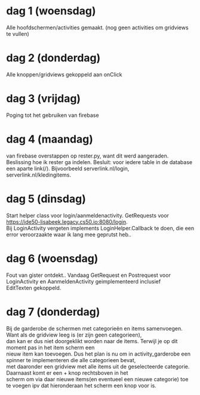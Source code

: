 # dag 1 (woensdag)  
Alle  hoofdschermen/activities gemaakt. (nog geen activities om gridviews te vullen)  
  
# dag 2 (donderdag)  
Alle knoppen/gridviews gekoppeld aan onClick  
  
# dag 3 (vrijdag)  
Poging tot het gebruiken van firebase  
  
# dag 4 (maandag)  
van firebase overstappen op rester.py, want dit werd aangeraden.  
Beslissing hoe ik rester ga indelen. Besluit: voor iedere table in de database een aparte link(/). Bijvoorbeeld serverlink.nl/login,  
serverlink.nl/kledingitems.  
  
# dag 5 (dinsdag)  
Start helper class voor login/aanmeldenactivity. GetRequests voor https://ide50-lisabeek.legacy.cs50.io:8080/login.  
Bij LoginActivity vergeten implements LoginHelper.Callback te doen, die een error veroorzaakte waar ik lang mee geprutst heb..  
  
# dag 6 (woensdag)  
Fout van gister ontdekt.. Vandaag GetRequest en Postrequest voor LoginActivity en AanmeldenActivity geimplementeerd inclusief   
EditTexten gekoppeld.  
  
# dag 7 (donderdag)  
Bij de garderobe de schermen met categorieën en items samenvoegen. Want als de gridview leeg is (er zijn geen categorieen),  
dan kan er dus niet doorgeklikt worden naar de items. Terwijl je op dit moment pas in het item scherm een  
nieuw item kan toevoegen. Dus het plan is nu om in activity_garderobe een spinner te implementeren die alle categorieen bevat,   
met daaronder een gridview met alle items uit de geselecteerde categorie. Daarnaast komt er een + knop rechtsboven in het   
scherm om via daar nieuwe items(en eventueel een nieuwe categorie) toe te voegen ipv dat hieronderaan het scherm een knop voor is.


